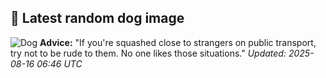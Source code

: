 ## 🐶 Latest random dog image
![Dog](https://images.dog.ceo/breeds/bullterrier-staffordshire/n02093256_4874.jpg)
**Advice:** "If you're squashed close to strangers on public transport, try not to be rude to them. No one likes those situations."
*Updated: 2025-08-16 06:46 UTC*
